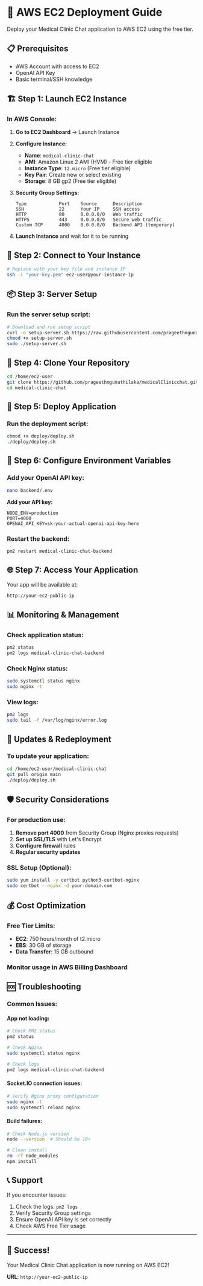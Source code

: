 # 🚀 AWS EC2 Deployment Guide

Deploy your Medical Clinic Chat application to AWS EC2 using the free tier.

## 📋 Prerequisites

- AWS Account with access to EC2
- OpenAI API Key
- Basic terminal/SSH knowledge

## 🏗️ Step 1: Launch EC2 Instance

### In AWS Console:

1. **Go to EC2 Dashboard** → Launch Instance

2. **Configure Instance:**
   - **Name**: `medical-clinic-chat`
   - **AMI**: Amazon Linux 2 AMI (HVM) - Free tier eligible
   - **Instance Type**: `t2.micro` (Free tier eligible)
   - **Key Pair**: Create new or select existing
   - **Storage**: 8 GB gp2 (Free tier eligible)

3. **Security Group Settings:**
   ```
   Type            Port    Source      Description
   SSH             22      Your IP     SSH access
   HTTP            80      0.0.0.0/0   Web traffic
   HTTPS           443     0.0.0.0/0   Secure web traffic  
   Custom TCP      4000    0.0.0.0/0   Backend API (temporary)
   ```

4. **Launch Instance** and wait for it to be running

## 🔧 Step 2: Connect to Your Instance

```bash
# Replace with your key file and instance IP
ssh -i "your-key.pem" ec2-user@your-instance-ip
```

## 📦 Step 3: Server Setup

### Run the server setup script:

```bash
# Download and run setup script
curl -o setup-server.sh https://raw.githubusercontent.com/prageethmgunathilaka/medicalClinicchat/main/deploy/setup-server.sh
chmod +x setup-server.sh
sudo ./setup-server.sh
```

## 📁 Step 4: Clone Your Repository

```bash
cd /home/ec2-user
git clone https://github.com/prageethmgunathilaka/medicalClinicchat.git medical-clinic-chat
cd medical-clinic-chat
```

## 🔧 Step 5: Deploy Application

### Run the deployment script:

```bash
chmod +x deploy/deploy.sh
./deploy/deploy.sh
```

## 🔑 Step 6: Configure Environment Variables

### Add your OpenAI API key:

```bash
nano backend/.env
```

**Add your API key:**
```env
NODE_ENV=production
PORT=4000
OPENAI_API_KEY=sk-your-actual-openai-api-key-here
```

### Restart the backend:

```bash
pm2 restart medical-clinic-chat-backend
```

## 🌐 Step 7: Access Your Application

Your app will be available at:
```
http://your-ec2-public-ip
```

## 📊 Monitoring & Management

### Check application status:
```bash
pm2 status
pm2 logs medical-clinic-chat-backend
```

### Check Nginx status:
```bash
sudo systemctl status nginx
sudo nginx -t
```

### View logs:
```bash
pm2 logs
sudo tail -f /var/log/nginx/error.log
```

## 🔄 Updates & Redeployment

### To update your application:

```bash
cd /home/ec2-user/medical-clinic-chat
git pull origin main
./deploy/deploy.sh
```

## 🛡️ Security Considerations

### For production use:

1. **Remove port 4000** from Security Group (Nginx proxies requests)
2. **Set up SSL/TLS** with Let's Encrypt
3. **Configure firewall** rules
4. **Regular security updates**

### SSL Setup (Optional):
```bash
sudo yum install -y certbot python3-certbot-nginx
sudo certbot --nginx -d your-domain.com
```

## 💰 Cost Optimization

### Free Tier Limits:
- **EC2**: 750 hours/month of t2.micro
- **EBS**: 30 GB of storage
- **Data Transfer**: 15 GB outbound

### Monitor usage in AWS Billing Dashboard

## 🆘 Troubleshooting

### Common Issues:

#### App not loading:
```bash
# Check PM2 status
pm2 status

# Check Nginx
sudo systemctl status nginx

# Check logs
pm2 logs medical-clinic-chat-backend
```

#### Socket.IO connection issues:
```bash
# Verify Nginx proxy configuration
sudo nginx -t
sudo systemctl reload nginx
```

#### Build failures:
```bash
# Check Node.js version
node --version  # Should be 18+

# Clean install
rm -rf node_modules
npm install
```

## 📞 Support

If you encounter issues:
1. Check the logs: `pm2 logs`
2. Verify Security Group settings
3. Ensure OpenAI API key is set correctly
4. Check AWS Free Tier usage

---

## 🎉 Success!

Your Medical Clinic Chat application is now running on AWS EC2!

**URL**: `http://your-ec2-public-ip` 